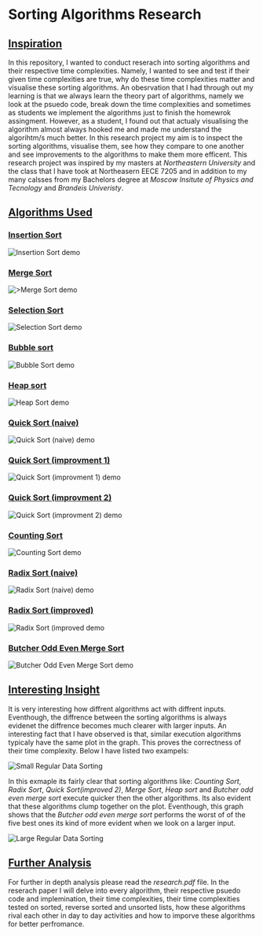 ﻿# Sorting Algorithms Research

## <ins>Inspiration<ins>
In this repository, I wanted to conduct reserach into sorting algorithms and their respective time complexities. Namely, I wanted to see and test if their given time complexities are true, why do these time complexities matter and visualise these sorting algorithms. An obesrvation that I had through out my learning is that we always learn the theory part of algorithms, namely we look at the psuedo code, break down the time complexities and sometimes as students we implement the algorithms just to finish the homewrok assingment. However, as a student, I found out that actualy visualising the algorithm almost always hooked me and made me understand the algorihtm/s much better. In this research project my aim is to inspect the sorting algorithms, visualise them, see how they compare to one another and see improvements to the algorithms to make them more efficent. This research project was inspired by my masters at *Northeastern University* and the class that I have took at Northeasern EECE 7205 and in addition to my many calsses from my Bachelors degree at *Moscow Insitute of Physics and Tecnology* and *Brandeis Univeristy*.

## <ins>Algorithms Used<ins>

### <ins>Insertion Sort<ins>

![Insertion Sort demo](gifs/insertion_sort_animation.gif)

### <ins>Merge Sort<ins>

![>Merge Sort demo](gifs/merge_sort_animation.gif)

### <ins>Selection Sort<ins>

![Selection Sort demo](gifs/selection_sort_animation.gif)

### <ins>Bubble sort<ins>

![Bubble Sort demo](gifs/bubble_sort_animation.gif)

### <ins>Heap sort<ins>

![Heap Sort demo](gifs/heap_sort_animation.gif)

### <ins>Quick Sort (naive)<ins>

![Quick Sort (naive) demo](gifs/quick_sort_naive_animation.gif)

### <ins>Quick Sort (improvment 1)<ins>

![Quick Sort (improvment 1) demo](gifs/quick_sort_impr_1_animation.gif)

### <ins>Quick Sort (improvment 2)<ins>

![Quick Sort (improvment 2) demo](gifs/quick_sort_impr_2_animation.gif)

### <ins>Counting Sort<ins>

![Counting Sort demo](gifs/counting_sort_animation.gif)

### <ins>Radix Sort (naive)<ins>

![Radix Sort (naive) demo](gifs/radix_sort_improved_animation.gif)

### <ins>Radix Sort (improved)<ins>

![Radix Sort (improved demo](gifs/radix_sort_improved_animation.gif)

### <ins>Butcher Odd Even Merge Sort<ins>

![Butcher Odd Even Merge Sort demo](gifs/butcher_odd_even_merge_sort_animation.gif)

## <ins>Interesting Insight<ins>

It is very interesting how diffrent algorithms act with diffrent inputs. Eventhough, the diffrence between the sorting algorithms is always evidenet the diffrence becomes much clearer with larger inputs. An interesting fact that I have observed is that, similar execution algorithms typicaly have the same plot in the graph. This proves the correctness of their time complexity. Below I have listed two exampels:

![Small Regular Data Sorting](plots/plots_of_algo_comparisons/small%20regular.png)

In this exmaple its fairly clear that sorting algorithms like: *Counting Sort*, *Radix Sort*, *Quick Sort(improved 2)*, *Merge Sort*, *Heap sort* and *Butcher odd even merge sort* execute quicker then the other algorithms. Its also evident that these algorithms clump together on the plot. Eventhough, this graph shows that the *Butcher odd even merge sort* performs the worst of of the five best ones its kind of more evident when we look on a larger input.

![Large Regular Data Sorting](plots/plots_of_algo_comparisons/long%20regular.png)

## <ins>Further Analysis<ins>

For further in depth analysis please read the *research.pdf* file. In the reserach paper I will delve into every algorithm, their respective psuedo code and implemination, their time complexities, their time complexities tested on sorted, reverse sorted and unsorted lists, how these algorithms rival each other in day to day activities and how to imporve these algorithms for better perfromance.




